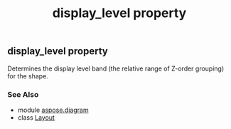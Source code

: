 ﻿---
title: display_level property
second_title: Aspose.Diagram for Python via .NET API References
description: 
type: docs
weight: 90
url: /python-net/aspose.diagram/layout/display_level/
is_root: false
---

## display_level property


Determines the display level band (the relative range of Z-order grouping) for the shape.

### See Also
* module [aspose.diagram](../../)
* class [Layout](/diagram/python-net/aspose.diagram/layout)
